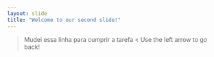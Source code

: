 ```yaml
---
layout: slide
title: "Welcome to our second slide!"
---
```

> Mudei essa linha para cumprir a tarefa <
Use the left arrow to go back!
